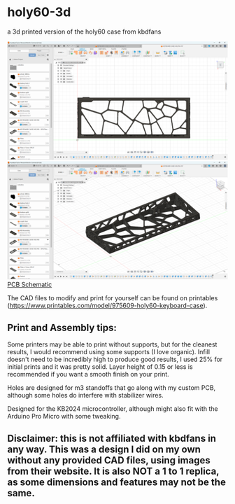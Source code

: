 # holy60-3d
a 3d printed version of the holy60 case from kbdfans

![Case Top View](https://github.com/astarryknight/holy60-3d/blob/main/holy60-3d_top.png?raw=true)
![Case Isometric View](https://github.com/astarryknight/holy60-3d/blob/main/holy60-3d_iso.png?raw=true)
[PCB Schematic](https://github.com/astarryknight/holy60-3d/blob/main/PCB/schematic.pdf)


The CAD files to modify and print for yourself can be found on printables (https://www.printables.com/model/975609-holy60-keyboard-case).

## Print and Assembly tips:
Some printers may be able to print without supports, but for the cleanest results, I would recommend using some supports (I love organic). Infill doesn't need to be incredibly high to produce good results, I used 25% for initial prints and it was pretty solid. Layer height of 0.15 or less is recommended if you want a smooth finish on your print.

Holes are designed for m3 standoffs that go along with my custom PCB, although some holes do interfere with stabilizer wires.

Designed for the KB2024 microcontroller, although might also fit with the Arduino Pro Micro with some tweaking.

## Disclaimer: this is not affiliated with kbdfans in any way. This was a design I did on my own without any provided CAD files, using images from their website. It is also NOT a 1 to 1 replica, as some dimensions and features may not be the same.
